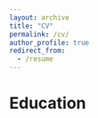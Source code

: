 ```yaml
---
layout: archive
title: "CV"
permalink: /cv/
author_profile: true
redirect_from:
  - /resume
---
```


Education
======
